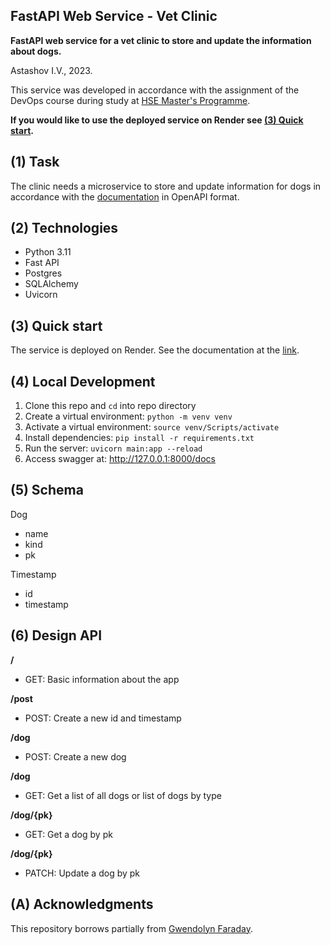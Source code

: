 ﻿## FastAPI Web Service - Vet Clinic

**FastAPI web service for a vet clinic to store and update the information about dogs.**

Astashov I.V., 2023.

This service was developed in accordance with the assignment of the
DevOps course during study at [HSE Master's Programme](https://www.hse.ru/en/ma/mlds/).

**If you would like to use the deployed service on Render see [(3) Quick start](https://github.com/igorastashov/web-service/blob/dev/README.md#3-quick-start).**


## (1) Task

The clinic needs a microservice to store and update information for dogs 
in accordance with the [documentation](https://github.com/igorastashov/web-service/blob/dev/clinic.yaml) in OpenAPI format.


## (2) Technologies

- Python 3.11
- Fast API
- Postgres
- SQLAlchemy
- Uvicorn


## (3) Quick start

The service is deployed on Render. See the documentation at the [link](https://fastapi-vet-service-with-db-postgres.onrender.com/docs).


## (4) Local Development

1. Clone this repo and `cd` into repo directory
2. Create a virtual environment: `python -m venv venv`
3. Activate a virtual environment: `source venv/Scripts/activate`
4. Install dependencies: `pip install -r requirements.txt`
5. Run the server: `uvicorn main:app --reload`
6. Access swagger at: http://127.0.0.1:8000/docs


## (5) Schema

Dog
- name
- kind
- pk

Timestamp
- id
- timestamp


## (6) Design API

**/**

- GET: Basic information about the app

**/post**

- POST: Create a new id and timestamp

**/dog**

- POST: Create a new dog

**/dog**

- GET: Get a list of all dogs or list of dogs by type

**/dog/{pk}**

- GET: Get a dog by pk

**/dog/{pk}**

- PATCH: Update a dog by pk


## (A) Acknowledgments

This repository borrows partially from [Gwendolyn Faraday](https://github.com/gwenf/python-polls).
